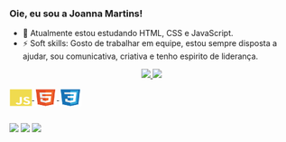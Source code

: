 ### Oie, eu sou a Joanna Martins!


- 🌱 Atualmente estou estudando HTML, CSS e JavaScript.
- ⚡ Soft skills: Gosto de trabalhar em equipe, estou sempre disposta a ajudar, sou comunicativa, criativa e tenho espirito de liderança.

<div align="center">
  <a href="https://github.com/joannamartinstec">
  <img height="180em" src="https://github-readme-stats.vercel.app/api?username=Joannamar&show_icons=false&theme=moltack&include_all_commits=false&count_private=true"/>
  <img height="180em" src="https://github-readme-stats.vercel.app/api/top-langs/?username=Joannamar&layout=compact&langs_count=7&theme=moltack"/>
  
  
</div>

<div style="display: inline_block"><br>
  <img align="center" alt="Rafa-Js" height="30" width="40" src="https://raw.githubusercontent.com/devicons/devicon/master/icons/javascript/javascript-plain.svg">
  <img align="center" alt="Rafa-HTML" height="30" width="40" src="https://raw.githubusercontent.com/devicons/devicon/master/icons/html5/html5-original.svg">
  <img align="center" alt="Rafa-CSS" height="30" width="40" src="https://raw.githubusercontent.com/devicons/devicon/master/icons/css3/css3-original.svg">
</div>

##
<div>
<a href="https://www.instagram.com/joannamarrr/" target="_blank"><img src="https://img.shields.io/badge/-Instagram-%23E4405F?style=for-the-badge&logo=instagram&logoColor=white" target="_blank"></a>
<a href = "mailto:joannamartinstec@gmail.com"><img src="https://img.shields.io/badge/-Gmail-%23333?style=for-the-badge&logo=gmail&logoColor=white" target="_blank"></a>
  <a href="https://www.linkedin.com/in/joanna-martins/" target="_blank"><img src="https://img.shields.io/badge/-LinkedIn-%230077B5?style=for-the-badge&logo=linkedin&logoColor=white" target="_blank"></a> 
  
